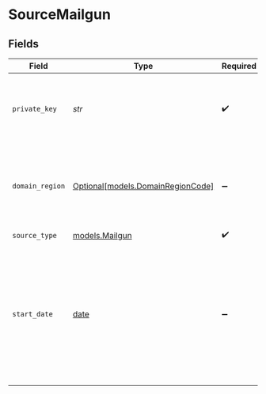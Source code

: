 # SourceMailgun


## Fields

| Field                                                                                                                                      | Type                                                                                                                                       | Required                                                                                                                                   | Description                                                                                                                                | Example                                                                                                                                    |
| ------------------------------------------------------------------------------------------------------------------------------------------ | ------------------------------------------------------------------------------------------------------------------------------------------ | ------------------------------------------------------------------------------------------------------------------------------------------ | ------------------------------------------------------------------------------------------------------------------------------------------ | ------------------------------------------------------------------------------------------------------------------------------------------ |
| `private_key`                                                                                                                              | *str*                                                                                                                                      | :heavy_check_mark:                                                                                                                         | Primary account API key to access your Mailgun data.                                                                                       |                                                                                                                                            |
| `domain_region`                                                                                                                            | [Optional[models.DomainRegionCode]](../models/domainregioncode.md)                                                                         | :heavy_minus_sign:                                                                                                                         | Domain region code. 'EU' or 'US' are possible values. The default is 'US'.                                                                 |                                                                                                                                            |
| `source_type`                                                                                                                              | [models.Mailgun](../models/mailgun.md)                                                                                                     | :heavy_check_mark:                                                                                                                         | N/A                                                                                                                                        |                                                                                                                                            |
| `start_date`                                                                                                                               | [date](https://docs.python.org/3/library/datetime.html#date-objects)                                                                       | :heavy_minus_sign:                                                                                                                         | UTC date and time in the format 2020-10-01 00:00:00. Any data before this date will not be replicated. If omitted, defaults to 3 days ago. | 2023-08-01T00:00:00Z                                                                                                                       |
